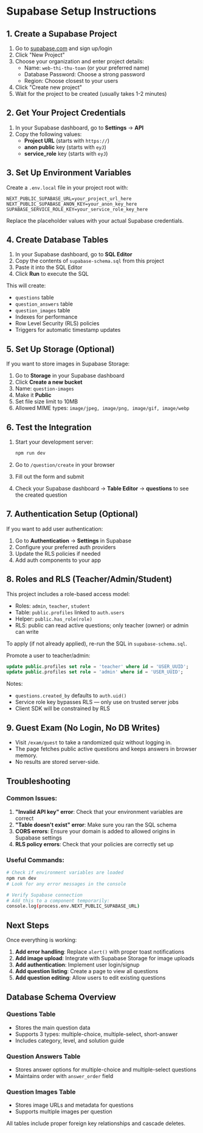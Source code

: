 # Supabase Setup Instructions

## 1. Create a Supabase Project

1. Go to [supabase.com](https://supabase.com) and sign up/login
2. Click "New Project"
3. Choose your organization and enter project details:
   - Name: `web-thi-thu-toan` (or your preferred name)
   - Database Password: Choose a strong password
   - Region: Choose closest to your users
4. Click "Create new project"
5. Wait for the project to be created (usually takes 1-2 minutes)

## 2. Get Your Project Credentials

1. In your Supabase dashboard, go to **Settings** → **API**
2. Copy the following values:
   - **Project URL** (starts with `https://`)
   - **anon public** key (starts with `eyJ`)
   - **service_role** key (starts with `eyJ`)

## 3. Set Up Environment Variables

Create a `.env.local` file in your project root with:

```env
NEXT_PUBLIC_SUPABASE_URL=your_project_url_here
NEXT_PUBLIC_SUPABASE_ANON_KEY=your_anon_key_here
SUPABASE_SERVICE_ROLE_KEY=your_service_role_key_here
```

Replace the placeholder values with your actual Supabase credentials.

## 4. Create Database Tables

1. In your Supabase dashboard, go to **SQL Editor**
2. Copy the contents of `supabase-schema.sql` from this project
3. Paste it into the SQL Editor
4. Click **Run** to execute the SQL

This will create:
- `questions` table
- `question_answers` table  
- `question_images` table
- Indexes for performance
- Row Level Security (RLS) policies
- Triggers for automatic timestamp updates

## 5. Set Up Storage (Optional)

If you want to store images in Supabase Storage:

1. Go to **Storage** in your Supabase dashboard
2. Click **Create a new bucket**
3. Name: `question-images`
4. Make it **Public**
5. Set file size limit to 10MB
6. Allowed MIME types: `image/jpeg, image/png, image/gif, image/webp`

## 6. Test the Integration

1. Start your development server:
   ```bash
   npm run dev
   ```

2. Go to `/question/create` in your browser
3. Fill out the form and submit
4. Check your Supabase dashboard → **Table Editor** → **questions** to see the created question

## 7. Authentication Setup (Optional)

If you want to add user authentication:

1. Go to **Authentication** → **Settings** in Supabase
2. Configure your preferred auth providers
3. Update the RLS policies if needed
4. Add auth components to your app

## 8. Roles and RLS (Teacher/Admin/Student)

This project includes a role-based access model:

- Roles: `admin`, `teacher`, `student`
- Table: `public.profiles` linked to `auth.users`
- Helper: `public.has_role(role)`
- RLS: public can read active questions; only teacher (owner) or admin can write

To apply (if not already applied), re-run the SQL in `supabase-schema.sql`.

Promote a user to teacher/admin:

```sql
update public.profiles set role = 'teacher' where id = 'USER_UUID';
update public.profiles set role = 'admin' where id = 'USER_UUID';
```

Notes:

- `questions.created_by` defaults to `auth.uid()`
- Service role key bypasses RLS — only use on trusted server jobs
- Client SDK will be constrained by RLS

## 9. Guest Exam (No Login, No DB Writes)

- Visit `/exam/guest` to take a randomized quiz without logging in.
- The page fetches public active questions and keeps answers in browser memory.
- No results are stored server-side.

## Troubleshooting

### Common Issues:

1. **"Invalid API key" error**: Check that your environment variables are correct
2. **"Table doesn't exist" error**: Make sure you ran the SQL schema
3. **CORS errors**: Ensure your domain is added to allowed origins in Supabase settings
4. **RLS policy errors**: Check that your policies are correctly set up

### Useful Commands:

```bash
# Check if environment variables are loaded
npm run dev
# Look for any error messages in the console

# Verify Supabase connection
# Add this to a component temporarily:
console.log(process.env.NEXT_PUBLIC_SUPABASE_URL)
```

## Next Steps

Once everything is working:

1. **Add error handling**: Replace `alert()` with proper toast notifications
2. **Add image upload**: Integrate with Supabase Storage for image uploads
3. **Add authentication**: Implement user login/signup
4. **Add question listing**: Create a page to view all questions
5. **Add question editing**: Allow users to edit existing questions

## Database Schema Overview

### Questions Table
- Stores the main question data
- Supports 3 types: multiple-choice, multiple-select, short-answer
- Includes category, level, and solution guide

### Question Answers Table
- Stores answer options for multiple-choice and multiple-select questions
- Maintains order with `answer_order` field

### Question Images Table
- Stores image URLs and metadata for questions
- Supports multiple images per question

All tables include proper foreign key relationships and cascade deletes.
